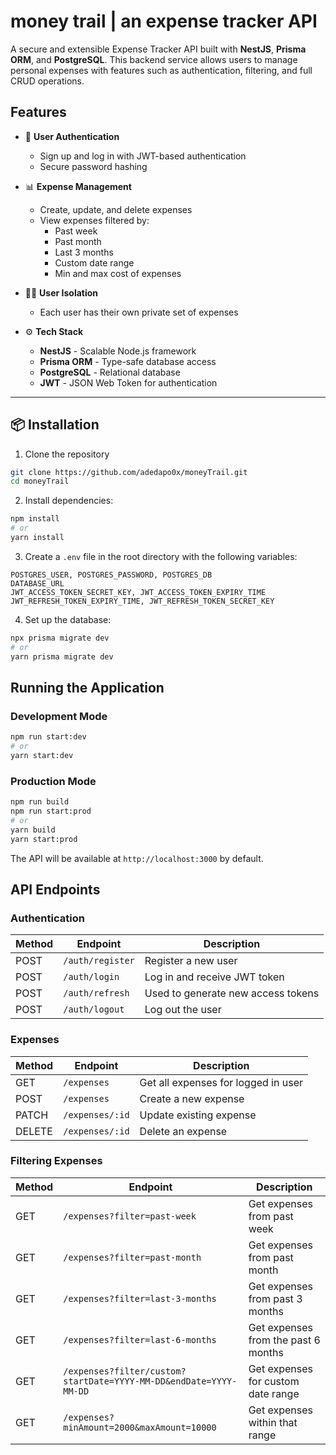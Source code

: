 # money trail | an expense tracker API

A secure and extensible Expense Tracker API built with **NestJS**, **Prisma ORM**, and **PostgreSQL**. This backend service allows users to manage personal expenses with features such as authentication, filtering, and full CRUD operations.


## Features

- 🔐 **User Authentication**
  - Sign up and log in with JWT-based authentication
  - Secure password hashing
    
- 📊 **Expense Management**
  - Create, update, and delete expenses
  - View expenses filtered by:
    - Past week
    - Past month
    - Last 3 months
    - Custom date range
    - Min and max cost of expenses
      
- 🧑‍💼 **User Isolation**
  - Each user has their own private set of expenses
- ⚙️ **Tech Stack**
  - **NestJS** - Scalable Node.js framework
  - **Prisma ORM** - Type-safe database access
  - **PostgreSQL** - Relational database
  - **JWT** - JSON Web Token for authentication

---

## 📦 Installation

1. Clone the repository
```bash
git clone https://github.com/adedapo0x/moneyTrail.git
cd moneyTrail
```
2. Install dependencies:
```bash
npm install
# or
yarn install
```
3. Create a `.env` file in the root directory with the following variables:
```
POSTGRES_USER, POSTGRES_PASSWORD, POSTGRES_DB
DATABASE_URL
JWT_ACCESS_TOKEN_SECRET_KEY, JWT_ACCESS_TOKEN_EXPIRY_TIME
JWT_REFRESH_TOKEN_EXPIRY_TIME, JWT_REFRESH_TOKEN_SECRET_KEY
```

4. Set up the database:
```bash
npx prisma migrate dev
# or
yarn prisma migrate dev
```

## Running the Application

### Development Mode

```bash
npm run start:dev
# or
yarn start:dev
```

### Production Mode

```bash
npm run build
npm run start:prod
# or
yarn build
yarn start:prod
```

The API will be available at `http://localhost:3000` by default.

## API Endpoints

### Authentication

| Method | Endpoint | Description |
|--------|----------|-------------|
| POST | `/auth/register` | Register a new user |
| POST | `/auth/login` | Log in and receive JWT token |
| POST | `/auth/refresh` | Used to generate new access tokens |
| POST | `/auth/logout` | Log out the user |


### Expenses

| Method | Endpoint | Description |
|--------|----------|-------------|
| GET | `/expenses` | Get all expenses for logged in user |
| POST | `/expenses` | Create a new expense |
| PATCH | `/expenses/:id` | Update existing expense |
| DELETE | `/expenses/:id` | Delete an expense |

### Filtering Expenses

| Method | Endpoint | Description |
|--------|----------|-------------|
| GET | `/expenses?filter=past-week` | Get expenses from past week |
| GET | `/expenses?filter=past-month` | Get expenses from past month |
| GET | `/expenses?filter=last-3-months` | Get expenses from past 3 months |
| GET | `/expenses?filter=last-6-months` | Get expenses from the past 6 months |
| GET | `/expenses?filter/custom?startDate=YYYY-MM-DD&endDate=YYYY-MM-DD` | Get expenses for custom date range |
| GET | `/expenses?minAmount=2000&maxAmount=10000` | Get expenses within that range |
